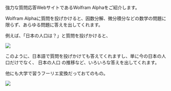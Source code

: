 強力な質問応答WebサイトであるWolfram Alphaをご紹介します。

Wolfram Alphaに質問を投げかけると、因数分解、微分積分などの数学の問題に限らず、あらゆる問題に答えを出してくれます。

例えば、「日本の人口は？」と質問を投げかけると、

![](https://electronic-handicraft.work/wordpress/wp-content/uploads/2019/09/WolframAlpha.png)

このように、日本語で質問を投げかけても答えてくれますし、単に今の日本の人口だけでなく、 日本の人口 の推移など、いろいろな答えを出してくれます。

他にも大学で習うフーリエ変換だっておてのもの。

![](https://electronic-handicraft.work/wordpress/wp-content/uploads/2019/09/WolframAlpha2.png)
